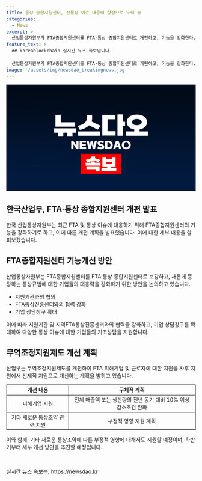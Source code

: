 ```yaml
---
title: 통상 종합지원센터, 신통상 이슈 대응력 향상으로 노력 중
categories:
  - News
excerpt: >
  산업통상자원부가 FTA종합지원센터를 FTA·통상 종합지원센터로 개편하고, 기능을 강화한다. 산업부는 이를 통해 기업들의 새로운 통상규범에 대한 대응력을 강화하고, 무역조정지원제도를 개선할 계획이다. 또한, 신통상 이슈별 지원기관들과 협의하고, 기존 FTA 상담창구를 확대하는 등 선제적 지원체계를 구축한다. 2022년부터는 FTA 피해기업과 근로자에 대한 지원도 개선할 예정이며, 산업부는 하반기부터 세부 개선 방안을 추진할 예정이다.
feature_text: >
  ## koreablockchain 실시간 뉴스 속보입니다.

  산업통상자원부가 FTA종합지원센터를 FTA·통상 종합지원센터로 개편하고, 기능을 강화한다. 산업부는 이를 통해 기업들의 새로운 통상규범에 대한 대응력을 강화하고, 무역조정지원제도를 개선할 계획이다. 또한, 신통상 이슈별 지원기관들과 협의하고, 기존 FTA 상담창구를 확대하는 등 선제적 지원체계를 구축한다. 2022년부터는 FTA 피해기업과 근로자에 대한 지원도 개선할 예정이며, 산업부는 하반기부터 세부 개선 방안을 추진할 예정이다.
image: '/assets/img/newsdao_breakingnews.jpg'
---
```


<p><img src="/assets/img/newsdao_breakingnews.jpg" alt="koreablockchain 속보" /></p>

<h2 data-ke-size="size26">한국산업부, FTA·통상 종합지원센터 개편 발표</h2>

<p data-ke-size="size16">한국 산업통상자원부는 최근 FTA 및 통상 이슈에 대응하기 위해 FTA종합지원센터의 기능을 강화하기로 하고, 이에 따른 개편 계획을 발표했습니다. 이에 대한 세부 내용을 살펴보겠습니다.</p>

<h2 data-ke-size="size26">FTA종합지원센터 기능개선 방안</h2>

<p data-ke-size="size16">산업통상자원부는 FTA종합지원센터를 FTA·통상 종합지원센터로 보강하고, 새롭게 등장하는 통상규범에 대한 기업들의 대응력을 강화하기 위한 방안을 논의하고 있습니다.</p>

<ul>
<li>지원기관과의 협의</li>
<li>FTA통상진흥센터와의 협력 강화</li>
<li>기업 상담창구 확대</li>
</ul>

<p data-ke-size="size16">이에 따라 지원기관 및 지역FTA통상진흥센터와의 협력을 강화하고, 기업 상담창구를 확대하여 다양한 통상 이슈에 대한 기업들의 기초상담을 지원합니다.</p>

<h2 data-ke-size="size26">무역조정지원제도 개선 계획</h2>

<p data-ke-size="size16">산업부는 무역조정지원제도를 개편하여 FTA 피해기업 및 근로자에 대한 지원을 사후 지원에서 선제적 지원으로 개선하는 계획을 밝히고 있습니다.</p>

<table style="width: 100%;" border="1">
<tbody>
<tr>
<td style="text-align: center; height: 17px;"><b>개선 내용</b></td>
<td style="text-align: center; height: 17px;"><b>구체적 계획</b></td>
</tr>
<tr>
<td style="text-align: center; height: 17px;">피해기업 지원</td>
<td style="text-align: center; height: 17px;">전체 매출액 또는 생산량의 전년 동기 대비 10% 이상 감소조건 완화</td>
</tr>
<tr>
<td style="text-align: center; height: 17px;">기타 새로운 통상조약 관련 지원</td>
<td style="text-align: center; height: 17px;">부정적 영향 지원 계획</td>
</tr>
</tbody>
</table>

<p data-ke-size="size16">이와 함께, 기타 새로운 통상조약에 따른 부정적 영향에 대해서도 지원할 예정이며, 하반기부터 세부 개선 방안을 추진할 예정입니다.</p>

<p data-ke-size="size16">&nbsp;</p>
실시간 뉴스 속보는, <a href="https://newsdao.kr" rel="dofollow">https://newsdao.kr</a>



